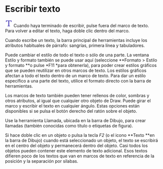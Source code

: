 
# Escribir texto

![](img/Captura_de_pantalla_2016-11-30_a_las_15.22.54.png)
Cuando haya terminado de escribir, pulse fuera del marco de texto. Para volver a editar el texto, haga doble clic dentro del marco.

Cuando escribe un texto, la barra principal de herramientas incluye los atributos habituales de párrafo: sangrías, primera línea y tabuladores.

Puede cambiar el estilo de todo el texto o sólo de una parte. La ventana Estilo y formato también se puede usar aquí (seleccione **Formato &gt; Estilo y formato **o pulse *F11 *para obtenerla), para poder crear estilos gráficos que se pueden reutilizar en otros marcos de texto. Los estilos gráficos afectan a todo el texto dentro de un marco de texto. Para dar un estilo específico a una parte del texto, utilice el formato directo con la barra de herramientas.

Los marcos de texto también pueden tener rellenos de color, sombras y otros atributos, al igual que cualquier otro objeto de Draw. Puede girar el marco y escribir el texto en cualquier ángulo. Estas opciones están disponibles si se pulsa el botón derecho del ratón sobre el objeto.

Use la herramienta Llamada, ubicada en la barra de Dibujo, para crear llamadas (también conocidas como título o etiquetas de figura).

Si hace doble clic en un objeto o pulsa la tecla *F2* (o el icono **Texto **en la barra de Dibujo) cuando está seleccionado un objeto, el texto se escribirá en el centro del objeto y permanecerá dentro del objeto. Casi todos los objetos pueden contener este elemento de texto adicional. Esos textos difieren poco de los textos que van en marcos de texto en referencia de la posición y la separación por silabas.

